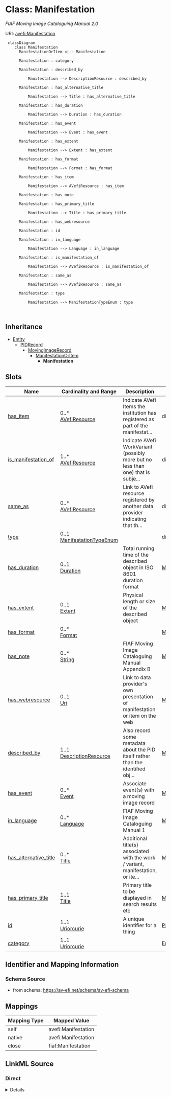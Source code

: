 

# Class: Manifestation


_FIAF Moving Image Cataloguing Manual 2.0_





URI: [avefi:Manifestation](https://av-efi.net/schema/av-efi-schema/Manifestation)




```mermaid
 classDiagram
    class Manifestation
      ManifestationOrItem <|-- Manifestation
      
      Manifestation : category
        
      Manifestation : described_by
        
          Manifestation --> DescriptionResource : described_by
        
      Manifestation : has_alternative_title
        
          Manifestation --> Title : has_alternative_title
        
      Manifestation : has_duration
        
          Manifestation --> Duration : has_duration
        
      Manifestation : has_event
        
          Manifestation --> Event : has_event
        
      Manifestation : has_extent
        
          Manifestation --> Extent : has_extent
        
      Manifestation : has_format
        
          Manifestation --> Format : has_format
        
      Manifestation : has_item
        
          Manifestation --> AVefiResource : has_item
        
      Manifestation : has_note
        
      Manifestation : has_primary_title
        
          Manifestation --> Title : has_primary_title
        
      Manifestation : has_webresource
        
      Manifestation : id
        
      Manifestation : in_language
        
          Manifestation --> Language : in_language
        
      Manifestation : is_manifestation_of
        
          Manifestation --> AVefiResource : is_manifestation_of
        
      Manifestation : same_as
        
          Manifestation --> AVefiResource : same_as
        
      Manifestation : type
        
          Manifestation --> ManifestationTypeEnum : type
        
      
```





## Inheritance
* [Entity](Entity.md)
    * [PIDRecord](PIDRecord.md)
        * [MovingImageRecord](MovingImageRecord.md)
            * [ManifestationOrItem](ManifestationOrItem.md)
                * **Manifestation**



## Slots

| Name | Cardinality and Range | Description | Inheritance |
| ---  | --- | --- | --- |
| [has_item](has_item.md) | 0..* <br/> [AVefiResource](AVefiResource.md) | Indicate AVefi Items the institution has registered as part of the manifestat... | direct |
| [is_manifestation_of](is_manifestation_of.md) | 1..* <br/> [AVefiResource](AVefiResource.md) | Indicate AVefi WorkVariant (possibly more but no less than one) that is subje... | direct |
| [same_as](same_as.md) | 0..* <br/> [AVefiResource](AVefiResource.md) | Link to AVefi resource registered by another data provider indicating that th... | direct |
| [type](type.md) | 0..1 <br/> [ManifestationTypeEnum](ManifestationTypeEnum.md) |  | direct |
| [has_duration](has_duration.md) | 0..1 <br/> [Duration](Duration.md) | Total running time of the described object in ISO 8601 duration format | [ManifestationOrItem](ManifestationOrItem.md) |
| [has_extent](has_extent.md) | 0..1 <br/> [Extent](Extent.md) | Physical length or size of the described object | [ManifestationOrItem](ManifestationOrItem.md) |
| [has_format](has_format.md) | 0..* <br/> [Format](Format.md) |  | [ManifestationOrItem](ManifestationOrItem.md) |
| [has_note](has_note.md) | 0..* <br/> [String](String.md) | FIAF Moving Image Cataloguing Manual Appendix B | [ManifestationOrItem](ManifestationOrItem.md) |
| [has_webresource](has_webresource.md) | 0..1 <br/> [Uri](Uri.md) | Link to data provider's own presentation of manifestation or item on the web | [ManifestationOrItem](ManifestationOrItem.md) |
| [described_by](described_by.md) | 1..1 <br/> [DescriptionResource](DescriptionResource.md) | Also record some metadata about the PID itself rather than the identified obj... | [MovingImageRecord](MovingImageRecord.md) |
| [has_event](has_event.md) | 0..* <br/> [Event](Event.md) | Associate event(s) with a moving image record | [MovingImageRecord](MovingImageRecord.md) |
| [in_language](in_language.md) | 0..* <br/> [Language](Language.md) | FIAF Moving Image Cataloguing Manual 1 | [MovingImageRecord](MovingImageRecord.md) |
| [has_alternative_title](has_alternative_title.md) | 0..* <br/> [Title](Title.md) | Additional title(s) associated with the work / variant, manifestation, or ite... | [MovingImageRecord](MovingImageRecord.md) |
| [has_primary_title](has_primary_title.md) | 1..1 <br/> [Title](Title.md) | Primary title to be displayed in search results etc | [MovingImageRecord](MovingImageRecord.md) |
| [id](id.md) | 1..1 <br/> [Uriorcurie](Uriorcurie.md) | A unique identifier for a thing | [PIDRecord](PIDRecord.md) |
| [category](category.md) | 1..1 <br/> [Uriorcurie](Uriorcurie.md) |  | [Entity](Entity.md) |









## Identifier and Mapping Information







### Schema Source


* from schema: https://av-efi.net/schema/av-efi-schema





## Mappings

| Mapping Type | Mapped Value |
| ---  | ---  |
| self | avefi:Manifestation |
| native | avefi:Manifestation |
| close | fiaf:Manifestation |





## LinkML Source

<!-- TODO: investigate https://stackoverflow.com/questions/37606292/how-to-create-tabbed-code-blocks-in-mkdocs-or-sphinx -->

### Direct

<details>
```yaml
name: Manifestation
description: FIAF Moving Image Cataloguing Manual 2.0
from_schema: https://av-efi.net/schema/av-efi-schema
close_mappings:
- fiaf:Manifestation
is_a: ManifestationOrItem
slots:
- has_item
- is_manifestation_of
- same_as
- type
slot_usage:
  same_as:
    name: same_as
    description: Link to AVefi resource registered by another data provider indicating
      that the two manifestations are known to be the same. Use this, for instance,
      when you have cooperated in making a digital restoration of some film work
    domain_of:
    - WorkVariant
    - GeographicName
    - Genre
    - Subject
    - Agent
    - Manifestation
    range: AVefiResource
  type:
    name: type
    domain_of:
    - WorkVariant
    - Activity
    - Agent
    - Event
    - Title
    - Format
    - Manifestation
    range: ManifestationTypeEnum

```
</details>

### Induced

<details>
```yaml
name: Manifestation
description: FIAF Moving Image Cataloguing Manual 2.0
from_schema: https://av-efi.net/schema/av-efi-schema
close_mappings:
- fiaf:Manifestation
is_a: ManifestationOrItem
slot_usage:
  same_as:
    name: same_as
    description: Link to AVefi resource registered by another data provider indicating
      that the two manifestations are known to be the same. Use this, for instance,
      when you have cooperated in making a digital restoration of some film work
    domain_of:
    - WorkVariant
    - GeographicName
    - Genre
    - Subject
    - Agent
    - Manifestation
    range: AVefiResource
  type:
    name: type
    domain_of:
    - WorkVariant
    - Activity
    - Agent
    - Event
    - Title
    - Format
    - Manifestation
    range: ManifestationTypeEnum
attributes:
  has_item:
    name: has_item
    description: Indicate AVefi Items the institution has registered as part of the
      manifestation
    from_schema: https://av-efi.net/schema/av-efi-schema
    rank: 1000
    multivalued: true
    alias: has_item
    owner: Manifestation
    domain_of:
    - Manifestation
    range: AVefiResource
    inlined: true
    inlined_as_list: true
  is_manifestation_of:
    name: is_manifestation_of
    description: Indicate AVefi WorkVariant (possibly more but no less than one) that
      is subject of the manifestation
    from_schema: https://av-efi.net/schema/av-efi-schema
    rank: 1000
    multivalued: true
    alias: is_manifestation_of
    owner: Manifestation
    domain_of:
    - Manifestation
    range: AVefiResource
    required: true
    inlined: true
    inlined_as_list: true
  same_as:
    name: same_as
    description: Link to AVefi resource registered by another data provider indicating
      that the two manifestations are known to be the same. Use this, for instance,
      when you have cooperated in making a digital restoration of some film work
    from_schema: https://av-efi.net/schema/av-efi-schema
    rank: 1000
    multivalued: true
    alias: same_as
    owner: Manifestation
    domain_of:
    - WorkVariant
    - GeographicName
    - Genre
    - Subject
    - Agent
    - Manifestation
    range: AVefiResource
    inlined: true
    inlined_as_list: true
  type:
    name: type
    from_schema: https://av-efi.net/schema/av-efi-schema
    rank: 1000
    alias: type
    owner: Manifestation
    domain_of:
    - WorkVariant
    - Activity
    - Agent
    - Event
    - Title
    - Format
    - Manifestation
    range: ManifestationTypeEnum
  has_duration:
    name: has_duration
    description: 'Total running time of the described object in ISO 8601 duration
      format. See also: FIAF Moving Image Cataloguing Manual 2.3.5.3, 3.1.5.11'
    from_schema: https://av-efi.net/schema/av-efi-schema
    rank: 1000
    alias: has_duration
    owner: Manifestation
    domain_of:
    - ManifestationOrItem
    range: Duration
  has_extent:
    name: has_extent
    description: 'Physical length or size of the described object. See also: FIAF
      Moving Image Cataloguing Manual 2.3.5.2, 3.1.5.8'
    from_schema: https://av-efi.net/schema/av-efi-schema
    rank: 1000
    alias: has_extent
    owner: Manifestation
    domain_of:
    - ManifestationOrItem
    range: Extent
  has_format:
    name: has_format
    from_schema: https://av-efi.net/schema/av-efi-schema
    rank: 1000
    multivalued: true
    alias: has_format
    owner: Manifestation
    domain_of:
    - ManifestationOrItem
    range: Format
    inlined: true
    inlined_as_list: true
  has_note:
    name: has_note
    description: FIAF Moving Image Cataloguing Manual Appendix B
    from_schema: https://av-efi.net/schema/av-efi-schema
    rank: 1000
    multivalued: true
    alias: has_note
    owner: Manifestation
    domain_of:
    - ManifestationOrItem
    range: string
    inlined: true
    inlined_as_list: true
  has_webresource:
    name: has_webresource
    description: Link to data provider's own presentation of manifestation or item
      on the web
    from_schema: https://av-efi.net/schema/av-efi-schema
    rank: 1000
    alias: has_webresource
    owner: Manifestation
    domain_of:
    - ManifestationOrItem
    range: uri
  described_by:
    name: described_by
    description: Also record some metadata about the PID itself rather than the identified
      object
    from_schema: https://av-efi.net/schema/av-efi-schema
    rank: 1000
    slot_uri: wdrs:describedby
    alias: described_by
    owner: Manifestation
    domain_of:
    - MovingImageRecord
    range: DescriptionResource
    required: true
    inlined: true
  has_event:
    name: has_event
    description: Associate event(s) with a moving image record
    from_schema: https://av-efi.net/schema/av-efi-schema
    rank: 1000
    multivalued: true
    alias: has_event
    owner: Manifestation
    domain_of:
    - MovingImageRecord
    range: Event
    inlined: true
    inlined_as_list: true
  in_language:
    name: in_language
    description: FIAF Moving Image Cataloguing Manual 1.3.5, 2.3.3
    from_schema: https://av-efi.net/schema/av-efi-schema
    related_mappings:
    - fiaf:hasLanguage
    - schema:inLanguage
    rank: 1000
    multivalued: true
    alias: in_language
    owner: Manifestation
    domain_of:
    - MovingImageRecord
    range: Language
    inlined: true
    inlined_as_list: true
  has_alternative_title:
    name: has_alternative_title
    description: Additional title(s) associated with the work / variant, manifestation,
      or item.
    from_schema: https://av-efi.net/schema/av-efi-schema
    rank: 1000
    multivalued: true
    alias: has_alternative_title
    owner: Manifestation
    domain_of:
    - MovingImageRecord
    range: Title
    inlined: true
    inlined_as_list: true
  has_primary_title:
    name: has_primary_title
    description: Primary title to be displayed in search results etc. The type should
      be PreferredTitle for works / variants and TitleProper for manifestations /
      items. If not available, type must be SuppliedDevisedTitle, instead.
    from_schema: https://av-efi.net/schema/av-efi-schema
    rank: 1000
    alias: has_primary_title
    owner: Manifestation
    domain_of:
    - MovingImageRecord
    range: Title
    required: true
  id:
    name: id
    description: A unique identifier for a thing
    from_schema: https://av-efi.net/schema/av-efi-schema
    rank: 1000
    slot_uri: schema:identifier
    identifier: true
    alias: id
    owner: Manifestation
    domain_of:
    - PIDRecord
    - AuthorityResource
    range: uriorcurie
    required: true
  category:
    name: category
    from_schema: https://av-efi.net/schema/av-efi-schema
    rank: 1000
    slot_uri: rdf:type
    designates_type: true
    alias: category
    owner: Manifestation
    domain_of:
    - Entity
    range: uriorcurie
    required: true

```
</details>